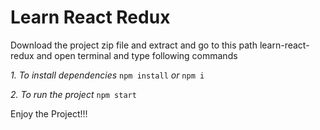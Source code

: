 # Learn React Redux

Download the project zip file and extract and go to this path learn-react-redux and open terminal and type following commands

*1. To install dependencies* `npm install` *or* `npm i`

*2. To run the project* `npm start`

Enjoy the Project!!!

